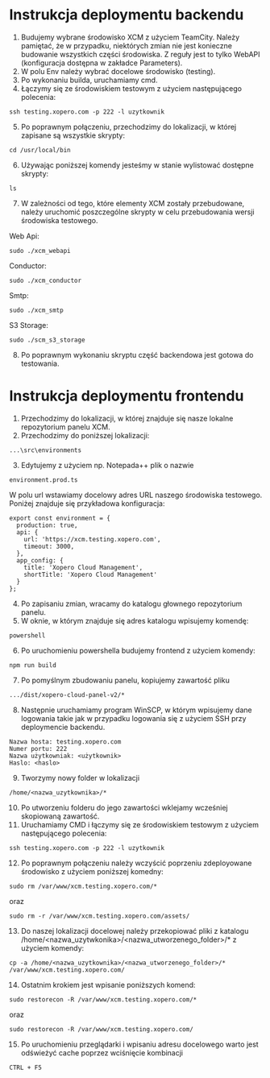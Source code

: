 # Instrukcja deploymentu backendu
1. Budujemy wybrane środowisko XCM z użyciem TeamCity. Należy pamiętać, że w przypadku, niektórych zmian nie jest konieczne budowanie wszystkich części środowiska. Z reguły jest to tylko WebAPI (konfiguracja dostępna w zakładce Parameters).
2. W polu Env należy wybrać docelowe środowisko (testing).
3. Po wykonaniu builda, uruchamiamy cmd.
4. Łączymy się ze środowiskiem testowym z użyciem następującego polecenia:

```
ssh testing.xopero.com -p 222 -l uzytkownik
```
5. Po poprawnym połączeniu, przechodzimy do lokalizacji, w której zapisane są wszystkie skrypty:
```
cd /usr/local/bin
```
6. Używając poniższej komendy jesteśmy w stanie wylistować dostępne skrypty:
```
ls
```
7. W zależności od tego, które elementy XCM zostały przebudowane, należy uruchomić poszczególne skrypty w celu przebudowania wersji środowiska testowego.

Web Api:
```
sudo ./xcm_webapi
```

Conductor:
```
sudo ./xcm_conductor
```

Smtp:
```
sudo ./xcm_smtp
```

S3 Storage:
```
sudo ./scm_s3_storage
```

8. Po poprawnym wykonaniu skryptu część backendowa jest gotowa do testowania.

# Instrukcja deploymentu frontendu

1. Przechodzimy do lokalizacji, w której znajduje się nasze lokalne repozytorium panelu XCM.
2. Przechodzimy do poniższej lokalizacji:
```
...\src\environments
```
3. Edytujemy z użyciem np. Notepada++ plik o nazwie
```
environment.prod.ts
``` 
W polu url wstawiamy docelowy adres URL naszego środowiska testowego. Poniżej znajduje się przykładowa konfiguracja:
```
export const environment = {
  production: true,
  api: {
    url: 'https://xcm.testing.xopero.com',
    timeout: 3000,
  },
  app_config: {
    title: 'Xopero Cloud Management',
    shortTitle: 'Xopero Cloud Management'
  }
};
```
4. Po zapisaniu zmian, wracamy do katalogu głownego repozytorium panelu.
5. W oknie, w którym znajduje się adres katalogu wpisujemy komendę:
```
powershell
```
6. Po uruchomieniu powershella budujemy frontend z użyciem komendy:
```
npm run build
```
7. Po pomyślnym zbudowaniu panelu, kopiujemy zawartość pliku
```
.../dist/xopero-cloud-panel-v2/*
```
8. Następnie uruchamiamy program WinSCP, w którym wpisujemy dane logowania takie jak w przypadku logowania się z użyciem SSH przy deploymencie backendu.
```
Nazwa hosta: testing.xopero.com
Numer portu: 222
Nazwa użytkowniak: <użytkownik>
Haslo: <haslo>
```
9. Tworzymy nowy folder w lokalizacji
```
/home/<nazwa_uzytkownika>/*
```
10. Po utworzeniu folderu do jego zawartości wklejamy wcześniej skopiowaną zawartość.
11. Uruchamiamy CMD i łączymy się ze środowiskiem testowym z użyciem następującego polecenia:

```
ssh testing.xopero.com -p 222 -l uzytkownik
```
12. Po poprawnym połączeniu należy wczyścić poprzeniu zdeployowane środowisko z użyciem poniższej komedny:

```
sudo rm /var/www/xcm.testing.xopero.com/*
```
oraz
```
sudo rm -r /var/www/xcm.testing.xopero.com/assets/
```
13. Do naszej lokalizacji docelowej należy przekopiować pliki z katalogu /home/<nazwa_uzytwkonika>/<nazwa_utworzenego_folder>/* z użyciem komendy:
```
cp -a /home/<nazwa_uzytkownika>/<nazwa_utworzenego_folder>/* /var/www/xcm.testing.xopero.com/
```
14. Ostatnim krokiem jest wpisanie poniższych komend:
```
sudo restorecon -R /var/www/xcm.testing.xopero.com/*
```
oraz
```
sudo restorecon -R /var/www/xcm.testing.xopero.com/
```
15. Po uruchomieniu przeglądarki i wpisaniu adresu docelowego warto jest odświeżyć cache poprzez wciśnięcie kombinacji
```
CTRL + F5
```